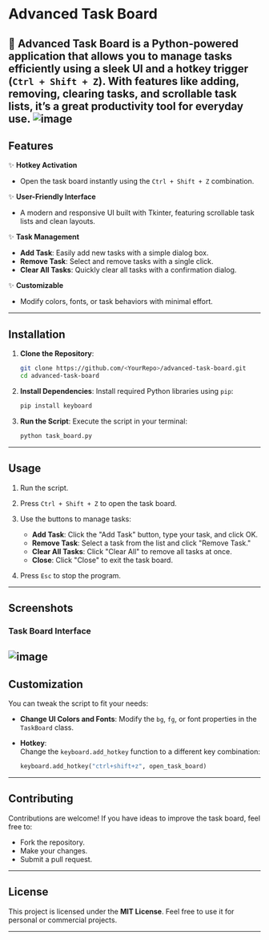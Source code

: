 # **Advanced Task Board**

🚀 **Advanced Task Board** is a Python-powered application that allows you to manage tasks efficiently using a sleek UI and a hotkey trigger (`Ctrl + Shift + Z`). With features like adding, removing, clearing tasks, and scrollable task lists, it’s a great productivity tool for everyday use.
![image](https://github.com/user-attachments/assets/d4a3ce04-fb52-442f-95a4-734718d249bb)
---

## **Features**

✨ **Hotkey Activation**  
- Open the task board instantly using the `Ctrl + Shift + Z` combination.

✨ **User-Friendly Interface**  
- A modern and responsive UI built with Tkinter, featuring scrollable task lists and clean layouts.

✨ **Task Management**  
- **Add Task**: Easily add new tasks with a simple dialog box.  
- **Remove Task**: Select and remove tasks with a single click.  
- **Clear All Tasks**: Quickly clear all tasks with a confirmation dialog.

✨ **Customizable**  
- Modify colors, fonts, or task behaviors with minimal effort.

---

## **Installation**

1. **Clone the Repository**:
   ```bash
   git clone https://github.com/<YourRepo>/advanced-task-board.git
   cd advanced-task-board
   ```

2. **Install Dependencies**:
   Install required Python libraries using `pip`:
   ```bash
   pip install keyboard
   ```

3. **Run the Script**:
   Execute the script in your terminal:
   ```bash
   python task_board.py
   ```

---

## **Usage**

1. Run the script.
2. Press `Ctrl + Shift + Z` to open the task board.
3. Use the buttons to manage tasks:
   - **Add Task**: Click the "Add Task" button, type your task, and click OK.  
   - **Remove Task**: Select a task from the list and click "Remove Task."  
   - **Clear All Tasks**: Click "Clear All" to remove all tasks at once.  
   - **Close**: Click "Close" to exit the task board.

4. Press `Esc` to stop the program.

---

## **Screenshots**

### **Task Board Interface**  
![image](https://github.com/user-attachments/assets/9b16096d-77b5-42a9-9460-b365c78eb37f)
---

## **Customization**

You can tweak the script to fit your needs:

- **Change UI Colors and Fonts**:
  Modify the `bg`, `fg`, or font properties in the `TaskBoard` class.

- **Hotkey**:  
  Change the `keyboard.add_hotkey` function to a different key combination:
  ```python
  keyboard.add_hotkey("ctrl+shift+z", open_task_board)
  ```

---

## **Contributing**

Contributions are welcome! If you have ideas to improve the task board, feel free to:
- Fork the repository.
- Make your changes.
- Submit a pull request.

---

## **License**

This project is licensed under the **MIT License**. Feel free to use it for personal or commercial projects.

---

